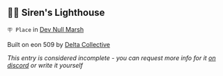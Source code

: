 ## 🧜‍♀️ Siren's Lighthouse

`🪧 Place` in [Dev Null Marsh](<https://zeithalt.github.io/r/dev_null_marsh.html>)

Built on eon 509 by [Delta Collective](<https://zeithalt.github.io/r/delta_collective.html>)

_This entry is considered incomplete - you can request more info for it [on discord](<https://discord.com/channels/562910943848169472/1173922660489633802>) or write it yourself_

<!---
keywords:  dc, dev null marsh
aliases: 
-->